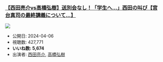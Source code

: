 ### [【西田亮介vs高橋弘樹】送別会なし！「学生へ…」西田の叫び【宮台真司の最終講義について…】](https://www.youtube.com/watch?v=SLDhE7YAs6s)
[![](https://img.youtube.com/vi/SLDhE7YAs6s/sddefault.jpg)](https://www.youtube.com/watch?v=SLDhE7YAs6s)
-   公開日: 2024-04-06
-   視聴数: 427,771
-   **いいね数: 5,674**
-   出演者: [西田亮介](/rehacq_fan/people/西田亮介 "wikilink"), [高橋弘樹](/rehacq_fan/people/高橋弘樹 "wikilink")
